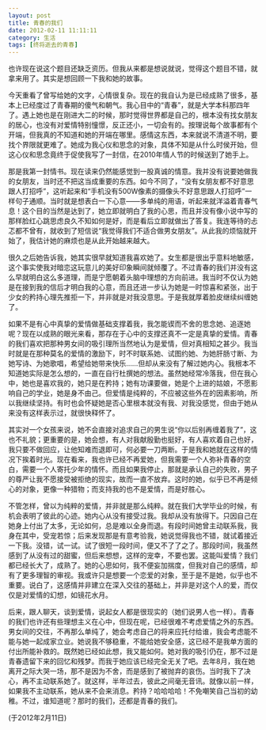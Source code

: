 ```yaml
---
layout: post
title: 青春的我们
date: 2012-02-11 11:11:11
category: 生活
tags: [终将逝去的青春]
---
```


也许现在说这个题目还缺乏资历。但我从来都是想说就说，觉得这个题目不错，就拿来用了。其实是想回顾一下我和她的故事。

<!--more-->
今天重看了曾写给她的文字，心情很复杂。现在的我自认为是已经成熟了很多，基本上已经度过了青春期的傻气和朝气。我心目中的“青春”，就是大学本科那四年了。遇上她也是在刚进大二的时候，那时觉得世界都是自己的，根本没有找女朋友的居心，也没有对爱情特别憧憬，反正还小，一切会有的。按理说每个故事都有个开端，但我真的不知道和她的开端在哪里。感情这东西，本来就说不清道不明，要找个界限就更难了。她成为我心仪和思念的对象，具体不知是从什么时侯开始，但这心仪和思念竟终于促使我写了一封信，在2010年情人节的时候送到了她手上。

那是我第一封情书。现在读来仍然能感觉到一股真诚的情意。我并没有说要她做我的女朋友，当时还不把这当成重要的东西。如今不同了，“没有女朋友都不好意思跟人打招呼”，这听起来和“手机没有500W像素的摄像头不好意思跟人打招呼”一样句子通顺。当时就是想表白一下心意——多单纯的用语，听起来就洋溢着青春气息！这个目的当然是达到了，她立即就明白了我的心思，而且并没有像小说中写的那样脸红心跳思虑良久不知如何是好，而是看后立即就做出了答复。我连等待的忐忑都不曾有，就收到了短信说“我觉得我们不适合做男女朋友”。从此我的烦恼就开始了，我估计她的麻烦也是从此开始越来越大。

很久之后她告诉我，她其实很早就知道我喜欢她了。女生都是很出乎意料地敏感，这个事实使我对暗恋这玩意儿的美好印象瞬间就倾覆了。不过青春的我们并没有这么早就明白这么多道理，而是宁愿朝着头脑中理想的方向前进。我当时不仅认为她是在接到我的信后才明白我的心意，而且还进一步认为她是一时惊喜和紧张，出于少女的矜持心理先推拒一下，并非就是对我没意思。于是我就厚着脸皮继续纠缠她了。

如果不是有心中真挚的爱情做基础支撑着我，我怎能锲而不舍的思念她、追逐她呢？现在以成熟的眼光来看，那存在于心中的支撑还真不一定是真挚的爱情。青春的我们喜欢把那种男女间的吸引理所当然地认为是爱情，但对真相知之甚少。我当时就是在那种莫名的爱情的激励下，时不时联系她、试图约她、为她肝肠寸断、为她写诗、为她歌唱，希望给她带来快乐……但却从来没有了解过她内心。我根本不知道她实际是怎么想的，一直在自行杜撰她的想法。虽然她经常冷落我，但在我心中，她也是喜欢我的，她只是在矜持；她有功课要做，她是个上进的姑娘，不愿影响自己的学业，她是身不由己。但爱情是纯粹的，不应被这些外在的因素影响，所以我继续坚持。有时也会怀疑她是否心里根本就没有我、对我没感觉，但由于她从来没有这样表示过，就很快释怀了。
	
其实对一个女孩来说，她不会直接对追求自己的男生说“你以后别再缠着我了”，这也不礼貌；更重要的是，她会想，有人对我献殷勤也挺好，有人喜欢着自己也好，我只要不做回应，让他知难而退即可，何必要一刀两断。于是我和她就在这样的情况下挨着时光。现在看来，我也许已经不再爱她，但我需要一个人弥补青春的空白，需要一个人寄托少年的情怀。而且如果我停止，那就是承认自己的失败，男子的尊严让我不愿接受被拒绝的现实，故而一直不放弃。这时的她，似乎已不再是倾心的对象，更像一种猎物；而支持我的也不是爱情，而是好胜心。
	
不管怎样，曾以为纯粹的爱情，并非就是那么纯粹。就在我们大学毕业的时候，有机会表明了彼此的心迹。她内心从没有接受过我。我却从没有放得下。只因自己在她身上付出了太多，无论如何，总是难以全身而退。有段时间她曾主动联系我，我身在其中，受宠若惊；后来发现那是有意考验我，她说觉得我也不错，就试着接近一下我。没错，试一试。试了很短一段时间，便又不了了之了。那段时间，我虽然感到了从没有过的甜蜜，但后来想想，这样的宠幸，不要也罢。这能叫爱情？我们都已经长大了，成熟了。她的心思如何，我不便妄加揣度，但我对自己的感情，却有了更多理智的审视。我或许只是想要一个恋爱的对象，至于是不是她，似乎也不重要。说白了，这感情并非建立在深入交往的基础上，并非是对这个人的爱，而仅仅是对爱情的幻想，如镜花水月。
	
后来，跟人聊天，谈到爱情，说起女人都是很现实的（她们说男人也一样）。青春的我们也许还有些理想主义在心中，但现在呢，已经很难不考虑爱情之外的东西。男女间的交往，不再那么单纯了，她会考虑自己的将来应托付给谁，我会考虑能不能与她一起成家立业。她说我不够稳重，不能给她安全感，这已经不是我单方面的付出所能补救的。既然她已经如此想，我又能如何。她对我的吸引仍在，那不过是青春遗留下来的回忆和残梦。而我于她应该已经完全无关了吧。去年8月，我在她离开之际大哭一场，那不是因为不舍，而是感到了被抛弃的哀伤。当时我下了决心，再不主动联系她了。就这样，半年过去，彼此之间毫无音讯。就像以前一样，如果我不主动联系，她从来不会来消息。矜持？哈哈哈哈！不免嘲笑自己当初的幼稚。不过，谁知道呢？那时的我们，还都是青春的我们。

(于2012年2月11日)

